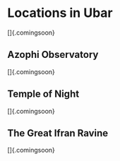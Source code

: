 # Locations in Ubar

[]{.comingsoon}

## Azophi Observatory

[]{.comingsoon}

## Temple of Night

[]{.comingsoon}

## The Great Ifran Ravine

[]{.comingsoon}

